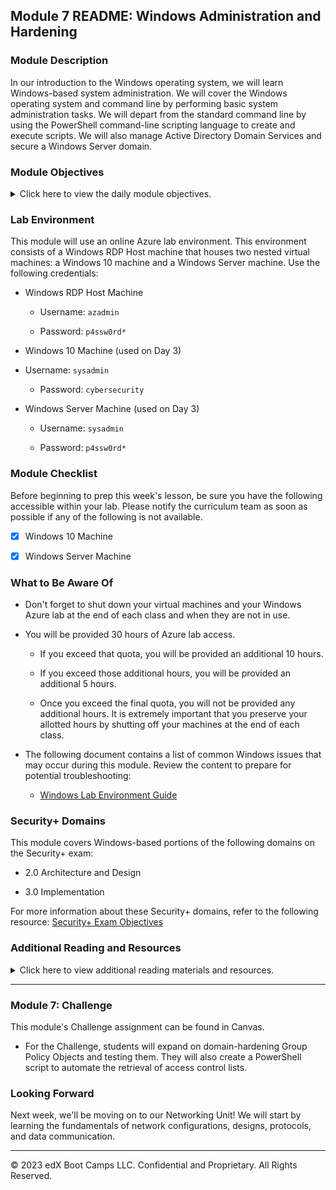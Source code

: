 ## Module 7 README: Windows Administration and Hardening

### Module Description

In our introduction to the Windows operating system, we will learn Windows-based system administration. We will cover the Windows operating system and command line by performing basic system administration tasks. We will depart from the standard command line by using the PowerShell command-line scripting language to create and execute scripts. We will also manage Active Directory Domain Services and secure a Windows Server domain.

### Module Objectives 

<details>
    <summary>Click here to view the daily module objectives.</summary>

  <br>

- **Day 1:** Introduction to Windows and CMD

    - Leverage the Windows Command Prompt (CMD) to navigate and manage directories and files.

    - Use `wmic` and Task Manager to manage processes and retrieve system info.

    - Create, manage, and view user information using the command-line tool `net`.

    - Manage password policies using `gpedit`.

    - Optionally, schedule tasks using Task Scheduler.

- **Day 2:** PowerShell Scripting

    - Use basic PowerShell cmdlets to navigate Windows and manage directories and files.

    - Use PowerShell pipelines to retrieve Windows system event logs.

    - Combine various shell-scripting concepts such as cmdlets, parameters, piping, conditions, and importing files with data structures.
    
- **Day 3:** Windows Active Directory Domain Services

    - Explain how Active Directory is used to manage enterprise-scale environments.

    - Define domain controllers as servers that manage AD authentication and authorization.

    - Use Active Directory tools to create organizational units, users, and groups.

    - Create and link Group Policy Objects that enforce domain-hardening policies.

</details>

### Lab Environment

This module will use an online Azure lab environment. This environment consists of a Windows RDP Host machine that houses two nested virtual machines: a Windows 10 machine and a Windows Server machine. Use the following credentials:

- Windows RDP Host Machine

   - Username: `azadmin`

   - Password: `p4ssw0rd*`

- Windows 10 Machine (used on Day 3)

- Username: `sysadmin`

   - Password: `cybersecurity`
   
- Windows Server Machine (used on Day 3)

   - Username: `sysadmin`

   - Password: `p4ssw0rd*`
   
### Module Checklist

Before beginning to prep this week's lesson, be sure you have the following accessible within your lab. Please notify the curriculum team as soon as possible if any of the following is not available.

- [x] Windows 10 Machine

- [x] Windows Server Machine
   
### What to Be Aware Of

- Don't forget to shut down your virtual machines and your Windows Azure lab at the end of each class and when they are not in use.

- You will be provided 30 hours of Azure lab access.

    - If you exceed that quota, you will be provided an additional 10 hours.

    - If you exceed those additional hours, you will be provided an additional 5 hours.

    - Once you exceed the final quota, you will not be provided any additional hours. It is extremely important that you preserve your allotted hours by shutting off your machines at the end of each class.

- The following document contains a list of common Windows issues that may occur during this module. Review the content to prepare for potential troubleshooting:

    - [Windows Lab Environment Guide](https://docs.google.com/document/d/18Mz12q82nhxkypVRdIVgIqsLeNG1oCQj_TPsFJ3RgGk/edit)

### Security+ Domains

This module covers Windows-based portions of the following domains on the Security+ exam:

- 2.0 Architecture and Design

- 3.0 Implementation

For more information about these Security+ domains, refer to the following resource: [Security+ Exam Objectives](https://comptiacdn.azureedge.net/webcontent/docs/default-source/exam-objectives/comptia-security-sy0-601-exam-objectives-(2-0).pdf?sfvrsn=8c5889ff_2)

### Additional Reading and Resources

<details> 
<summary> Click here to view additional reading materials and resources. </summary>
</br>

These resources are provided as optional, recommended resources to expand on and solidify the concepts covered in this module. 

- **Day 1 Resources**

 - [SANS - Windows Command Line Cheat Sheet](https://www.sans.org/security-resources/sec560/windows_command_line_sheet_v1.pdf)

 - [HowToGeek: Task Manager Guide](https://www.howtogeek.com/405806/windows-task-manager-the-complete-guide/)
  
 - [SS64: Windows Environment Variables](https://ss64.com/nt/syntax-variables.html)
  
 - [SS64: Command-line Overview of wmic](https://ss64.com/nt/wmic.html)
  
 - [Digital Trends: 32-bit vs 64-bit](https://www.digitaltrends.com/computing/32-bit-vs-64-bit-operating-systems/)
  
 - [Microsoft | Docs: wmic](https://docs.microsoft.com/en-us/windows/win32/wmisdk/wmic)
  
 - [Digital Citizen: Net User Commands](https://www.digitalcitizen.life/how-generate-list-all-user-accounts-found-windows)
  
 - [wikiHow: How to Add Users from CMD](https://www.wikihow.com/Add-Users-from-CMD)
  
 - [Microsoft | Docs: Windows Release Information](https://docs.microsoft.com/en-us/windows/release-information/)
  
 - [Microsoft | Docs: net user](https://docs.microsoft.com/en-us/previous-versions/windows/it-pro/windows-server-2012-r2-and-2012/cc771865(v=ws.11))
  
 - [Microsoft | Docs: net localgroup](https://docs.microsoft.com/en-us/previous-versions/windows/it-pro/windows-server-2012-r2-and-2012/cc725622(v=ws.11))
  
 - [Microsoft | Support: Microsoft's net accounts documentation](https://support.microsoft.com/en-us/help/556003#:~:text=The%20%E2%80%9CNet%20Accounts%E2%80%9D%20command%20is,only%20used%20on%20local%20computer.)
  
 - [Microsoft | Docs: Security Identifiers](https://docs.microsoft.com/en-us/windows/win32/secauthz/security-identifiers)
  
- **Day 2 Resources**

  - [Microsoft | Docs: PowerShell Cmdlet Overview](https://docs.microsoft.com/en-us/powershell/scripting/developer/cmdlet/cmdlet-overview?view=powershell-7)

  - [SS64: PowerShell Parameters](https://ss64.com/ps/syntax-args.html)

  - [Microsoft | Docs: PowerShell Pipelines](https://docs.microsoft.com/en-us/powershell/module/microsoft.powershell.core/about/about_pipelines?view=powershell-7)

  - [Chocolatey.org: Why Chocolatey?](https://chocolatey.org/why-chocolatey)

  - [Chocolatey.org: How to Use Chocolatey](https://docs.chocolatey.org/en-us/getting-started)

  - [Chocolatey.org: Choco Uninstall](https://chocolatey.org/docs/commands-uninstall)

  - [Whatis.com: Circular Logging](https://whatis.techtarget.com/definition/circular-logging#:~:text=Circular%20logging%20is%20a%20method,limit%20on%20the%20hard%20disk)

- **Day 3 Resources**

  - [Microsoft | Docs: Active Directory Domain Services](https://docs.microsoft.com/en-us/windows-server/identity/ad-ds/get-started/virtual-dc/active-directory-domain-services-overview)

  - [Microsoft | Docs: Creating Active Directory Users](https://docs.microsoft.com/en-us/windows/win32/ad/creating-a-user)

  - [Microsoft | Docs: Creating Organizational Units](https://docs.microsoft.com/en-us/previous-versions/windows/desktop/adam/creating-organizational-units)

  - [Microsoft | Docs: Active Directory Security Groups](https://docs.microsoft.com/en-us/windows/security/identity-protection/access-control/active-directory-security-groups)

  - [Microsoft | Docs: Creating GPOs](https://docs.microsoft.com/en-us/windows/security/threat-protection/windows-firewall/create-a-group-policy-object)

  - [Petri.com: Create and Link Group Policy Object](https://petri.com/how-to-create-and-link-a-group-policy-object-in-active-directory)

- **Homework Resources**

  - [Microsoft | Docs: Access Control Lists](https://docs.microsoft.com/en-us/windows/win32/secauthz/access-control-lists)

</details>

---

### Module 7: Challenge 

This module's Challenge assignment can be found in Canvas.
- For the Challenge, students will expand on domain-hardening Group Policy Objects and testing them. They will also create a PowerShell script to automate the retrieval of access control lists. 

### Looking Forward 

Next week, we'll be moving on to our Networking Unit! We will start by learning the fundamentals of network configurations, designs, protocols, and data communication. 

---

© 2023 edX Boot Camps LLC. Confidential and Proprietary. All Rights Reserved.    
